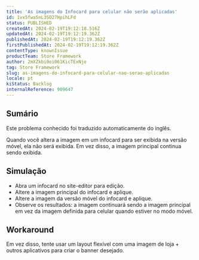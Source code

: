 ```yaml
---
title: 'As imagens do Infocard para celular não serão aplicadas'
id: 1vx5fwa5nL3SO27HpihLFd
status: PUBLISHED
createdAt: 2024-02-19T19:12:18.516Z
updatedAt: 2024-02-19T19:12:19.362Z
publishedAt: 2024-02-19T19:12:19.362Z
firstPublishedAt: 2024-02-19T19:12:19.362Z
contentType: knownIssue
productTeam: Store Framework
author: 2mXZkbi0oi061KicTExNjo
tag: Store Framework
slug: as-imagens-do-infocard-para-celular-nao-serao-aplicadas
locale: pt
kiStatus: Backlog
internalReference: 909647
---
```


## Sumário

<div class="alert alert-info">
  <p>Este problema conhecido foi traduzido automaticamente do inglês.</p>
</div>


Quando você altera a imagem em um infocard para ser exibida na versão móvel, ela não será exibida. Em vez disso, a imagem principal continua sendo exibida.

## Simulação



- Abra um infocard no site-editor para edição.
- Altere a imagem principal do infocard e aplique.
- Altere a imagem da versão móvel do infocard e aplique.
- Observe os resultados: a imagem continuará sendo a imagem principal em vez da imagem definida para celular quando estiver no modo móvel.



## Workaround


Em vez disso, tente usar um layout flexível com uma imagem de loja + outros aplicativos para criar o banner desejado.





